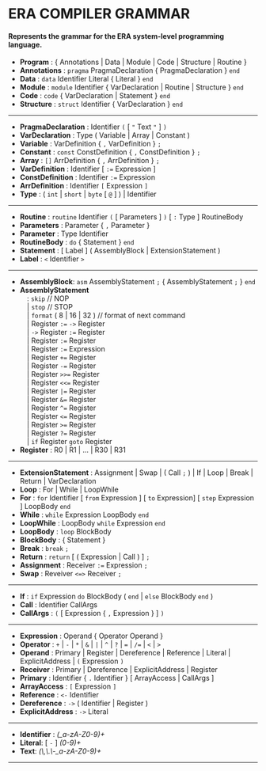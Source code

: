# ERA COMPILER GRAMMAR
#### Represents the grammar for the ERA system-level programming language.
  
* **Program** : { Annotations | Data | Module | Code | Structure | Routine }
* **Annotations** : `pragma` PragmaDeclaration { PragmaDeclaration } `end`
* **Data** : `data` Identifier Literal { Literal } `end`
* **Module** : `module` Identifier { VarDeclaration | Routine | Structure } `end`
* **Code** : `code` { VarDeclaration | Statement } `end`
* **Structure** : `struct` Identifier { VarDeclaration } `end`
---
* **PragmaDeclaration** : Identifier `(` [ `"` Text `"` ] `)`
* **VarDeclaration** : Type ( Variable | Array | Constant )
* **Variable** : VarDefinition { `,` VarDefinition } `;`
* **Constant** : `const` ConstDefinition { `,` ConstDefinition } `;`
* **Array** : `[]` ArrDefinition { `,` ArrDefinition } `;`
* **VarDefinition** : Identifier [ `:=` Expression ]
* **ConstDefinition** : Identifier `:=` Expression
* **ArrDefinition** : Identifier `[` Expression `]`
* **Type** : ( `int` | `short` | `byte` [ `@` ] ) | Identifier 
---
* **Routine** : `routine` Identifier `(` [ Parameters ] `)` [ `:` Type ] RoutineBody 
* **Parameters** : Parameter { `,` Parameter }
* **Parameter** : Type Identifier
* **RoutineBody** : `do` { Statement } `end`
* **Statement** : [ Label ] ( AssemblyBlock | ExtensionStatement )
* **Label** : `<` Identifier `>`
---
* **AssemblyBlock**: `asm` AssemblyStatement `;` { AssemblyStatement `;` } `end`   
* **AssemblyStatement**  
&emsp;: `skip` // NOP  
&emsp;| `stop` // STOP  
&emsp;| `format` ( 8 | 16 | 32 ) // format of next command  
&emsp;| Register `:=` `->` Register  
&emsp;| `->` Register `:=` Register  
&emsp;| Register `:=` Register  
&emsp;| Register `:=` Expression  
&emsp;| Register `+=` Register  
&emsp;| Register `-=` Register  
&emsp;| Register `>>=` Register  
&emsp;| Register `<<=` Register  
&emsp;| Register `|=` Register  
&emsp;| Register `&=` Register  
&emsp;| Register `^=` Register  
&emsp;| Register `<=` Register  
&emsp;| Register `>=` Register  
&emsp;| Register `?=` Register  
&emsp;| `if` Register `goto` Register  
* **Register** : R0 | R1 | ... | R30 | R31
---
* **ExtensionStatement** : Assignment | Swap | ( Call `;` ) | If | Loop | Break | Return | VarDeclaration
* **Loop** : For | While | LoopWhile
* **For** : `for` Identifier [ `from` Expression ] [ `to` Expression] [ `step` Expression ] LoopBody `end`
* **While** : `while` Expression LoopBody `end`
* **LoopWhile** : LoopBody `while` Expression `end`
* **LoopBody** : `loop` BlockBody
* **BlockBody** : { Statement }
* **Break** : `break` `;`
* **Return** : `return` [ ( Expression | Call ) ] `;`
* **Assignment** : Receiver `:=` Expression `;`
* **Swap** : Reveiver `<=>` Receiver `;`
---
* **If** : `if` Expression `do` BlockBody ( `end` | `else` BlockBody `end` )
* **Call** : Identifier CallArgs
* **CallArgs** : `(` [ Expression { `,` Expression } ] `)`
---
* **Expression** : Operand { Operator Operand }
* **Operator** : `+` | `-` | `*` | `&` | `|` | `^` | `?` | `=` | `/=` | `<` | `>`
* **Operand** : Primary | Register | Dereference | Reference | Literal | ExplicitAddress | `(` Expression `)`
* **Receiver** : Primary | Dereference | ExplicitAddress | Register
* **Primary** : Identifier { `.` Identifier } [ ArrayAccess | CallArgs ]
* **ArrayAccess** : `[` Expression `]`
* **Reference** : `<-` Identifier
* **Dereference** : `->` ( Identifier | Register )
* **ExplicitAddress** : `->` Literal
---
* **Identifier** : *(_a-zA-Z0-9)+*
* **Literal**: [ `-` ] *(0-9)+*
* **Text**: *(\\,\\.\\-_a-zA-Z0-9)+*
---
